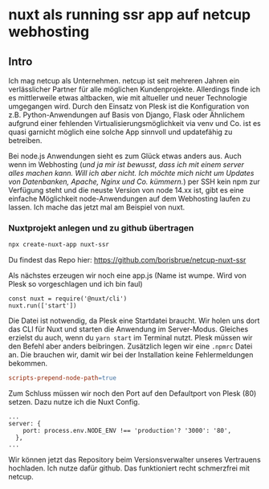 # nuxt als running ssr app auf netcup webhosting


## Intro

Ich mag netcup als Unternehmen. netcup ist seit mehreren Jahren ein verlässlicher Partner für alle möglichen Kundenprojekte. Allerdings finde ich es mittlerweile etwas altbacken, wie mit altueller und neuer Technologie umgegangen wird. Durch den Einsatz von Plesk ist die Konfiguration von z.B. Python-Anwendungen auf Basis von Django, Flask oder Ähnlichem aufgrund einer fehlenden Virtualisierungsmöglichkeit via venv und Co. ist es quasi garnicht möglich eine solche App sinnvoll und updatefähig zu betreiben.

Bei node.js Anwendungen sieht es zum Glück etwas anders aus. Auch wenn im Webhosting (*und ja mir ist bewusst, dass ich mit einem server alles machen kann. Will ich aber nicht. Ich möchte mich nicht um Updates von Datenbanken, Apache, Nginx und Co. kümmern.*) per SSH kein npm zur Verfügung steht und die neuste Version von node 14.xx ist, gibt es eine einfache Möglichkeit node-Anwendungen auf dem Webhosting laufen zu lassen. 
Ich mache das jetzt mal am Beispiel von nuxt.

### Nuxtprojekt anlegen und zu github übertragen

```bash
npx create-nuxt-app nuxt-ssr
```

Du findest das Repo hier: <https://github.com/borisbrue/netcup-nuxt-ssr>

Als nächstes erzeugen wir noch eine app.js (Name ist wumpe. Wird von Plesk so vorgeschlagen und ich bin faul)

```js{1,3-5}[app.js]
const nuxt = require('@nuxt/cli')
nuxt.run(['start'])
```

Die Datei ist notwendig, da Plesk eine Startdatei braucht. Wir holen uns dort das CLI für Nuxt und starten die Anwendung im Server-Modus. Gleiches erzielst du auch, wenn du `yarn start` im Terminal nutzt. Plesk müssen wir den Befehl aber anders beibringen. Zusätzlich legen wir eine `.npmrc` Datei an. Die brauchen wir, damit wir bei der Installation keine Fehlermeldungen bekommen.

```makefile [.npmrc]
scripts-prepend-node-path=true
```

Zum Schluss müssen wir noch den Port auf den Defaultport von Plesk (80) setzen. Dazu nutze ich die Nuxt Config.

```js{1,3-5}[nuxt.config.js]
...
server: {
    port: process.env.NODE_ENV !== 'production'? '3000': '80',
  },
...
```

Wir können jetzt das Repository beim Versionsverwalter unseres Vertrauens hochladen. Ich nutze dafür github. Das funktioniert recht schmerzfrei mit netcup.
